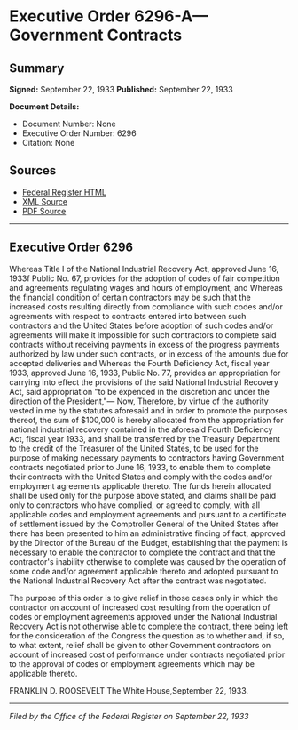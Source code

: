 # Executive Order 6296-A—Government Contracts

## Summary

**Signed:** September 22, 1933
**Published:** September 22, 1933

**Document Details:**
- Document Number: None
- Executive Order Number: 6296
- Citation: None

## Sources
- [Federal Register HTML](https://www.presidency.ucsb.edu/documents/executive-order-6296-government-contracts)
- [XML Source](None)
- [PDF Source](None)

---

## Executive Order 6296

Whereas Title I of the National Industrial Recovery Act, approved June 16, 1933f Public No. 67, provides for the adoption of codes of fair competition and agreements regulating wages and hours of employment, and
Whereas the financial condition of certain contractors may be such that the increased costs resulting directly from compliance with such codes and/or agreements with respect to contracts entered into between such contractors and the United States before adoption of such codes and/or agreements will make it impossible for such contractors to complete said contracts without receiving payments in excess of the progress payments authorized by law under such contracts, or in excess of the amounts due for accepted deliveries and
Whereas the Fourth Deficiency Act, fiscal year 1933, approved June 16, 1933, Public No. 77, provides an appropriation for carrying into effect the provisions of the said National Industrial Recovery Act, said appropriation "to be expended in the discretion and under the direction of the President,"—
Now, Therefore, by virtue of the authority vested in me by the statutes aforesaid and in order to promote the purposes thereof, the sum of $100,000 is hereby allocated from the appropriation for national industrial recovery contained in the aforesaid Fourth Deficiency Act, fiscal year 1933, and shall be transferred by the Treasury Department to the credit of the Treasurer of the United States, to be used for the purpose of making necessary payments to contractors having Government contracts negotiated prior to June 16, 1933, to enable them to complete their contracts with the United States and comply with the codes and/or employment agreements applicable thereto. The funds herein allocated shall be used only for the purpose above stated, and claims shall be paid only to contractors who have complied, or agreed to comply, with all applicable codes and employment agreements and pursuant to a certificate of settlement issued by the Comptroller General of the United States after there has been presented to him an administrative finding of fact, approved by the Director of the Bureau of the Budget, establishing that the payment is necessary to enable the contractor to complete the contract and that the contractor's inability otherwise to complete was caused by the operation of some code and/or agreement applicable thereto and adopted pursuant to the National Industrial Recovery Act after the contract was negotiated.

The purpose of this order is to give relief in those cases only in which the contractor on account of increased cost resulting from the operation of codes or employment agreements approved under the National Industrial Recovery Act is not otherwise able to complete the contract, there being left for the consideration of the Congress the question as to whether and, if so, to what extent, relief shall be given to other Government contractors on account of increased cost of performance under contracts negotiated prior to the approval of codes or employment agreements which may be applicable thereto.

FRANKLIN D. ROOSEVELT
The White House,September 22, 1933.

---

*Filed by the Office of the Federal Register on September 22, 1933*
